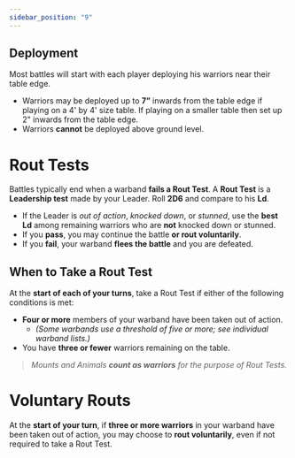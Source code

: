 ```yaml
---
sidebar_position: "9"
---
```

## Deployment
Most battles will start with each player deploying his warriors near their table edge.
- Warriors may be deployed up to **7”** inwards from the table edge if playing on a 4' by 4' size table. If playing on a smaller table then set up 2" inwards from the table edge.
- Warriors **cannot** be deployed above ground level.
# Rout Tests
Battles typically end when a warband **fails a Rout Test**.
A **Rout Test** is a **Leadership test** made by your Leader. Roll **2D6** and compare to his **Ld**.
- If the Leader is _out of action_, _knocked down_, or _stunned_, use the **best Ld** among remaining warriors who are **not** knocked down or stunned.
- If you **pass**, you may continue the battle **or rout voluntarily**.
- If you **fail**, your warband **flees the battle** and you are defeated.
## When to Take a Rout Test
At the **start of each of your turns**, take a Rout Test if either of the following conditions is met:
- **Four or more** members of your warband have been taken out of action.
   - _(Some warbands use a threshold of five or more; see individual warband lists.)_
- You have **three or fewer** warriors remaining on the table.
> _Mounts and Animals **count as warriors** for the purpose of Rout Tests._
# Voluntary Routs
At the **start of your turn**, if **three or more warriors** in your warband have been taken out of action, you may choose to **rout voluntarily**, even if not required to take a Rout Test.
